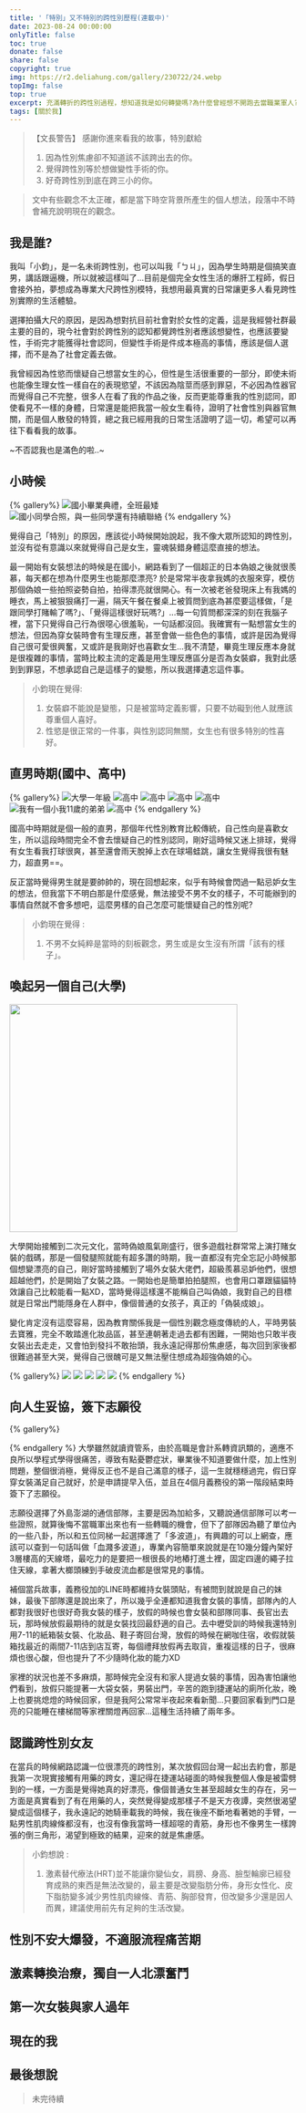 ```yaml
---
title: '「特別」又不特別的跨性別歷程(連載中)'
date: 2023-08-24 00:00:00
onlyTitle: false
toc: true
donate: false
share: false
copyright: true
img: https://r2.deliahung.com/gallery/230722/24.webp
topImg: false
top: true
excerpt: 充滿轉折的跨性別過程，想知道我是如何轉變嗎?為什麼曾經想不開跑去當職業軍人?想成為大尺模特的原因?特別獻給...因為性別焦慮卻不知道該不該跨出去的你、覺得跨性別等於想做變性手術的你或是好奇跨性別到底在跨三小的你。
tags: [關於我]
---
```


>【文長警告】
> 感謝你進來看我的故事，特別獻給
> 1. 因為性別焦慮卻不知道該不該跨出去的你。
> 2. 覺得跨性別等於想做變性手術的你。
> 3. 好奇跨性別到底在跨三小的你。

> 文中有些觀念不太正確，都是當下時空背景所產生的個人想法，段落中不時會補充說明現在的觀念。

## 我是誰?

我叫「小鈞」，是一名未術跨性別，也可以叫我「ㄅㄐ」，因為學生時期是個搞笑直男，講話跟逼機，所以就被這樣叫了...目前是個完全女性生活的爆肝工程師，假日會接外拍，夢想成為專業大尺跨性別模特，我想用最真實的日常讓更多人看見跨性別實際的生活體驗。

選擇拍攝大尺的原因，是因為想對抗目前社會對於女性的定義，這是我經營社群最主要的目的，現今社會對於跨性別的認知都覺跨性別者應該想變性，也應該要變性，手術完才能獲得社會認同，但變性手術是件成本極高的事情，應該是個人選擇，而不是為了社會定義去做。

我曾經因為性慾而懷疑自己想當女生的心，但性是生活很重要的一部分，即使未術也能像生理女性一樣自在的表現慾望，不該因為陰莖而感到罪惡，不必因為性器官而覺得自己不完整，很多人在看了我的作品之後，反而更能尊重我的性別認同，即使看見不一樣的身體，日常還是能把我當一般女生看待，證明了社會性別與器官無關，而是個人散發的特質，總之我已經用我的日常生活證明了這一切，希望可以再往下看看我的故事。

~不否認我也是滿色的啦..~

## 小時候

{% gallery%}
![國小畢業典禮，全班最矮](https://r2.deliahung.com/aboutMe/T1/01.webp)
![國小同學合照，與一些同學還有持續聯絡](https://r2.deliahung.com/aboutMe/T1/02.webp)
{% endgallery %}

覺得自己「特別」的原因，應該從小時候開始說起，我不像大眾所認知的跨性別，並沒有從有意識以來就覺得自己是女生，靈魂裝錯身體這麼直接的想法。

最一開始有女裝想法的時候是在國小，網路看到了一個超正的日本偽娘之後就很羨慕，每天都在想為什麼男生也能那麼漂亮? 於是常常半夜拿我媽的衣服來穿，模仿那個偽娘一些拍照姿勢自拍，拍得漂亮就很開心。有一次被老爸發現床上有我媽的睡衣，馬上被狠狠痛打一遍，隔天午餐在餐桌上被質問到底為甚麼要這樣做，「是跟同學打賭輸了嗎?」、「覺得這樣很好玩嗎?」...每一句質問都深深的刻在我腦子裡，當下只覺得自己行為很噁心很羞恥，一句話都沒回。我確實有一點想當女生的想法，但因為穿女裝時會有生理反應，甚至會做一些色色的事情，或許是因為覺得自己很可愛很興奮，又或許是我剛好也喜歡女生...我不清楚，畢竟生理反應本身就是很複雜的事情，當時比較主流的定義是用生理反應區分是否為女裝癖，我對此感到到罪惡，不想承認自己是這樣子的變態，所以我選擇遺忘這件事。

> 小鈞現在覺得:
> 1. 女裝癖不能說是變態，只是被當時定義影響，只要不妨礙到他人就應該尊重個人喜好。
> 2. 性慾是很正常的一件事，與性別認同無關，女生也有很多特別的性喜好。

## 直男時期(國中、高中)

{% gallery%}
![大學一年級](https://r2.deliahung.com/aboutMe/T2/03.webp)
![高中](https://r2.deliahung.com/aboutMe/T2/02.webp)
![高中](https://r2.deliahung.com/aboutMe/T2/01.webp)
![高中](https://r2.deliahung.com/aboutMe/T2/06.webp)
![高中](https://r2.deliahung.com/aboutMe/T2/04.webp)
![我有一個小我11歲的弟弟](https://r2.deliahung.com/aboutMe/T2/05.webp)
![高中](https://r2.deliahung.com/aboutMe/T2/07.webp)
{% endgallery %}

國高中時期就是個一般的直男，那個年代性別教育比較傳統，自己性向是喜歡女生，所以這段時間完全不會去懷疑自己的性別認同，剛好這時候又迷上排球，覺得有女生看我打球很爽，甚至還會雨天脫掉上衣在球場蛙跳，讓女生覺得我很有魅力，超直男==。

反正當時覺得男生就是要帥帥的，現在回想起來，似乎有時候會閃過一點忌妒女生的想法，但我當下不明白那是什麼感覺，無法接受不男不女的樣子，不可能辦到的事情自然就不會多想吧，這麼男樣的自己怎麼可能懷疑自己的性別呢?

> 小鈞現在覺得 :
> 1. 不男不女純粹是當時的刻板觀念，男生或是女生沒有所謂「該有的樣子」。

## 喚起另一個自己(大學)

<img src= 'https://r2.deliahung.com/aboutMe/T3/04.webp' width='400px'>

大學開始接觸到二次元文化，當時偽娘風氣剛盛行，很多遊戲社群常常上演打賭女裝的戲碼，那是一個發腿照就能有超多讚的時期，我一直都沒有完全忘記小時候那個想變漂亮的自己，剛好當時接觸到了場外女裝大佬們，超級羨慕忌妒他們，很想超越他們，於是開始了女裝之路。一開始也是簡單拍拍腿照，也會用口罩跟貓貓特效讓自己比較能看一點XD，當時覺得這樣還不能稱自己叫偽娘，我對自己的目標就是日常出門能隱身在人群中，像個普通的女孩子，真正的「偽裝成娘」。

變化肯定沒有這麼容易，因為教育關係我是一個性別觀念極度傳統的人，平時男裝去寶雅，完全不敢踏進化妝品區，甚至連朝著走過去都有困難，一開始也只敢半夜女裝出去走走，又會怕到發抖不敢抬頭，我永遠記得那份焦慮感，每次回到家後都很難過甚至大哭，覺得自己很醜可是又無法壓住想成為超強偽娘的心。

{% gallery%}
![](https://r2.deliahung.com/aboutMe/T3/01.webp)
![](https://r2.deliahung.com/aboutMe/T3/02.webp)
![](https://r2.deliahung.com/aboutMe/T3/03.webp)
![](https://r2.deliahung.com/aboutMe/T3/05.webp)
![](https://r2.deliahung.com/aboutMe/T3/06.webp)
{% endgallery %}

## 向人生妥協，簽下志願役
{% gallery%}

{% endgallery %}
大學雖然就讀資管系，由於高職是會計系轉資訊類的，適應不良所以學程式學得很痛苦，導致有點憂鬱症狀，畢業後不知道要做什麼，加上性別問題，整個很消極，覺得反正也不是自己滿意的樣子，這一生就穩穩過完，假日穿穿女裝滿足自己就好，於是申請提早入伍，並且在4個月義務役的第一階段結束時簽下了志願役。

志願役選擇了外島澎湖的通信部隊，主要是因為加給多，又聽說通信部隊可以考一些證照，就算後悔不當職軍出來也有一些轉職的機會，但下了部隊因為聽了單位內的一些八卦，所以和五位同梯一起選擇進了「多波道」，有興趣的可以上網查，應該可以查到一句話叫做「血濺多波道」，專業內容簡單來說就是在10幾分鐘內架好3層樓高的天線塔，最吃力的是要把一根很長的地樁打進土裡，固定四邊的繩子拉住天線，拿著大榔頭練到手破皮流血都是很常見的事情。

補個當兵故事，義務役加的LINE時都維持女裝頭貼，有被問到就說是自己的妹妹，最後下部隊還是說出來了，所以幾乎全連都知道我會女裝的事情，部隊內的人都對我很好也很好奇我女裝的樣子，放假的時候也會女裝和部隊同事、長官出去玩，那時候放假最期待的就是女裝找回最舒適的自己。去中壢受訓的時候我還特別用7-11的紙箱裝女裝、化妝品、鞋子寄回台灣，放假的時候在網咖住宿，收假就裝箱找最近的兩間7-11店到店互寄，每個禮拜放假再去取貨，重複這樣的日子，很麻煩也很心酸，但也提升了不少隨時化妝的能力XD

家裡的狀況也差不多麻煩，那時候完全沒有和家人提過女裝的事情，因為害怕讓他們看到，放假只能提著一大袋女裝，男裝出門，辛苦的跑到捷運站的廁所化妝，晚上也要挑熄燈的時候回家，但是我阿公常常半夜起來看新聞...只要回家看到門口是亮的只能睡在樓梯間等家裡關燈再回家...這種生活持續了兩年多。

## 認識跨性別女友

在當兵的時候網路認識一位很漂亮的跨性別，某次放假回台灣一起出去約會，那是我第一次現實接觸有用藥的跨女，還記得在捷運站碰面的時候我整個人像是被雷劈到的一樣，一方面是覺得她真的好漂亮，像個普通女生甚至超越女生的存在，另一方面是真實看到了有在用藥的人，突然覺得變成那樣子不是天方夜譚，突然很渴望變成這個樣子，我永遠記的她騎車載我的時候，我在後座不斷地看著她的手臂，一點男性肌肉線條都沒有，也沒有像我當時一樣超噁的青筋，身形也不像男生一樣誇張的倒三角形，渴望到極致的結果，迎來的就是焦慮感。

> 小鈞想說 :
> 1. 激素替代療法(HRT)並不能讓你變仙女，肩膀、身高、臉型輪廓已經發育成熟的東西是無法改變的，最主要是改變脂肪分佈，身形女性化、皮下脂肪變多減少男性肌肉線條、青筋、胸部發育，但改變多少還是因人而異，建議使用前先有足夠的生活改變。

## 性別不安大爆發，不適服流程痛苦期

## 激素轉換治療，獨自一人北漂奮鬥

## 第一次女裝與家人過年

## 現在的我

## 最後想說

> 未完待續